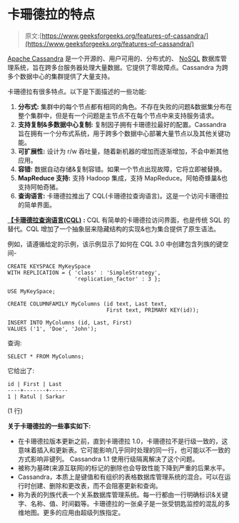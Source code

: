 # 卡珊德拉的特点

> 原文:[https://www.geeksforgeeks.org/features-of-cassandra/](https://www.geeksforgeeks.org/features-of-cassandra/)

[Apache Cassandra](https://www.geeksforgeeks.org/introduction-to-apache-cassandra/) 是一个开源的、用户可用的、分布式的、 [NoSQL](https://www.geeksforgeeks.org/introduction-to-nosql/) 数据库管理系统，旨在跨多台服务器处理大量数据。它提供了零故障点。Cassandra 为跨多个数据中心的集群提供了大量支持。

卡珊德拉有很多特点。以下是下面描述的一些功能:

1.  **分布式:**
    集群中的每个节点都有相同的角色。不存在失败的问题&数据集分布在整个集群中，但是有一个问题是主节点不在每个节点中来支持服务请求。
2.  **支持复制&多数据中心复制:**
    复制因子拥有卡珊德拉最好的配置。Cassandra 旨在拥有一个分布式系统，用于跨多个数据中心部署大量节点以及其他关键功能。
3.  **可扩展性:**
    设计为 r/w 吞吐量，随着新机器的增加而逐渐增加，不会中断其他应用。
4.  **容错:**
    数据自动存储&复制容错。如果一个节点出现故障，它将立即被替换。
5.  **MapReduce 支持:**
    支持 Hadoop 集成，支持 MapReduce。阿帕奇蜂巢&也支持阿帕奇猪。
6.  **查询语言:**
    卡珊德拉推出了 CQL(卡珊德拉查询语言)。这是一个访问卡珊德拉的简单界面。

[**【卡珊德拉查询语言(CQL)**](https://www.geeksforgeeks.org/additional-functions-in-cql-cassandra-query-language/) **:**
CQL 有简单的卡珊德拉访问界面，也是传统 SQL 的替代。CQL 增加了一个抽象层来隐藏结构的实现&也为集合提供了原生语法。

例如，请遵循给定的示例，该示例显示了如何在 CQL 3.0 中创建包含列族的键空间-

```
CREATE KEYSPACE MyKeySpace
WITH REPLICATION = { 'class' : 'SimpleStrategy', 
                     'replication_factor' : 3 };

USE MyKeySpace;

CREATE COLUMNFAMILY MyColumns (id text, Last text, 
                               First text, PRIMARY KEY(id));

INSERT INTO MyColumns (id, Last, First) 
VALUES ('1', 'Doe', 'John'); 
```

查询:

```
SELECT * FROM MyColumns; 
```

它给出了:

```
id | First | Last
----+-------+------
1 | Ratul | Sarkar 
```

(1 行)

**关于卡珊德拉的一些事实如下:**

*   在卡珊德拉版本更新之前，直到卡珊德拉 1.0，卡珊德拉不是行级一致的，这意味着插入和更新表。它可能影响几乎同时处理的同一行，也可能以不一致的方式影响非键列。
    Cassandra 1.1 使用行级隔离解决了这个问题。
*   被称为墓碑(来源互联网)的标记的删除也会导致性能下降到严重的后果水平。
*   Cassandra，本质上是键值和有组织的表格数据库管理系统的混合。可以在运行时创建、删除和更改表，而不会阻塞更新和查询。
*   称为表的列族代表一个关系数据库管理系统。每一行都由一行明确标识&关键字、名称、值、时间戳等。卡珊德拉的一张桌子是一张受钥匙监控的混乱的多维地图。更多的应用由超级列族指定。
